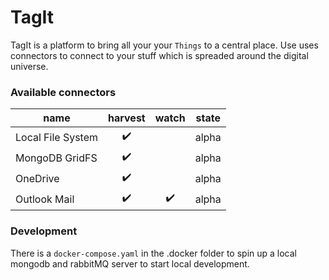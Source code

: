 # TagIt

TagIt is a platform to bring all your your `Things` to a central place.
Use uses connectors to connect to your stuff which is spreaded around the digital universe.

### Available connectors

| name | harvest | watch | state |
| -----| :-:| :-:|-------|
| Local File System | ✔️ | | alpha |
| MongoDB GridFS | ✔️ | | alpha |
| OneDrive | ✔️ | | alpha |
| Outlook Mail | ✔️ | ✔️ | alpha |

### Development

There is a `docker-compose.yaml` in the .docker folder to spin up a local mongodb and rabbitMQ server to start local development.
